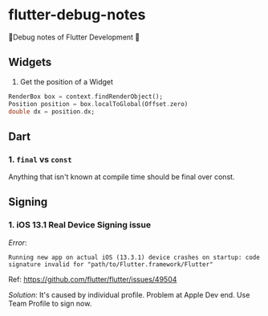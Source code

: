 # flutter-debug-notes
📒Debug notes of Flutter Development 🐛

## Widgets
1. Get the position of a Widget
```dart
RenderBox box = context.findRenderObject();
Position position = box.localToGlobal(Offset.zero)
double dx = position.dx;
```

## Dart
### 1. `final` vs `const`
Anything that isn't known at compile time should be final over const.

## Signing
### 1. iOS 13.1 Real Device Signing issue
*Error*:
```
Running new app on actual iOS (13.3.1) device crashes on startup: code signature invalid for "path/to/Flutter.framework/Flutter"
```
Ref: https://github.com/flutter/flutter/issues/49504

*Solution*:
It's caused by individual profile. Problem at Apple Dev end. Use Team Profile to sign now.
